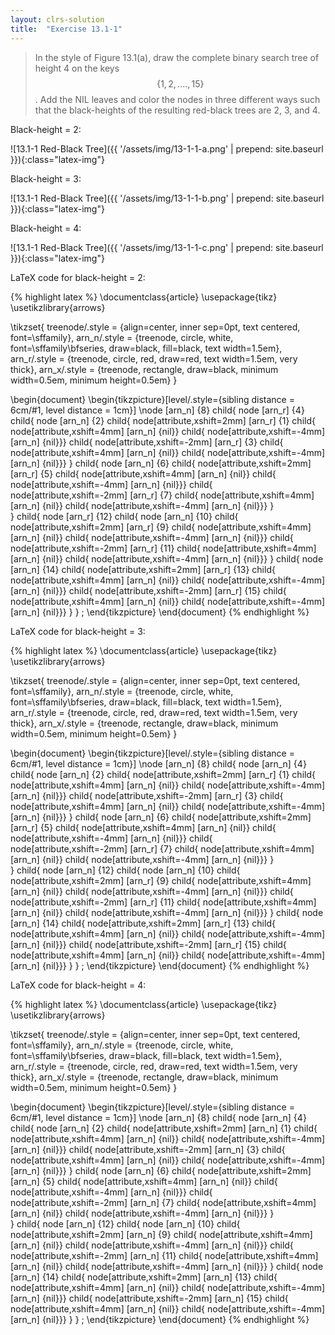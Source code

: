 ```yaml
---
layout: clrs-solution
title:  "Exercise 13.1-1"
---
```

>In the style of Figure 13.1(a), draw the complete binary search tree of height 4 on the keys $$\{1, 2, ...., 15\}$$. Add the NIL leaves and color the nodes in three different ways such that the black-heights of the resulting red-black trees are 2, 3, and 4.

Black-height = 2:

![13.1-1 Red-Black Tree]({{ '/assets/img/13-1-1-a.png' | prepend: site.baseurl }}){:class="latex-img"}

Black-height = 3:

![13.1-1 Red-Black Tree]({{ '/assets/img/13-1-1-b.png' | prepend: site.baseurl }}){:class="latex-img"}

Black-height = 4:

![13.1-1 Red-Black Tree]({{ '/assets/img/13-1-1-c.png' | prepend: site.baseurl }}){:class="latex-img"}

LaTeX code for black-height = 2:

{% highlight latex %}
\documentclass{article}
\usepackage{tikz}
\usetikzlibrary{arrows}

\tikzset{
  treenode/.style = {align=center, inner sep=0pt, text centered,
    font=\sffamily},
  arn_n/.style = {treenode, circle, white, font=\sffamily\bfseries, draw=black,
    fill=black, text width=1.5em},
  arn_r/.style = {treenode, circle, red, draw=red, 
    text width=1.5em, very thick},
  arn_x/.style = {treenode, rectangle, draw=black,
    minimum width=0.5em, minimum height=0.5em}
}

\begin{document}
\begin{tikzpicture}[level/.style={sibling distance = 6cm/#1,
  level distance = 1cm}] 
\node [arn_n] {8}
    child{ node [arn_r] {4} 
            child{ node [arn_n] {2} 
              child{ node[attribute,xshift=2mm] [arn_r] {1}
                child{ node[attribute,xshift=4mm] [arn_n] {nil}}
                child{ node[attribute,xshift=-4mm] [arn_n] {nil}}}
              child{ node[attribute,xshift=-2mm] [arn_r] {3}
                child{ node[attribute,xshift=4mm] [arn_n] {nil}}
                child{ node[attribute,xshift=-4mm] [arn_n] {nil}}}
            }
            child{ node [arn_n] {6}
              child{ node[attribute,xshift=2mm] [arn_r] {5}
                child{ node[attribute,xshift=4mm] [arn_n] {nil}}
                child{ node[attribute,xshift=-4mm] [arn_n] {nil}}}
              child{ node[attribute,xshift=-2mm] [arn_r] {7}
                child{ node[attribute,xshift=4mm] [arn_n] {nil}}
                child{ node[attribute,xshift=-4mm] [arn_n] {nil}}}
            }                            
    }
    child{ node [arn_r] {12}
            child{ node [arn_n] {10} 
              child{ node[attribute,xshift=2mm] [arn_r] {9}
                child{ node[attribute,xshift=4mm] [arn_n] {nil}}
                child{ node[attribute,xshift=-4mm] [arn_n] {nil}}}
              child{ node[attribute,xshift=-2mm] [arn_r] {11}
                child{ node[attribute,xshift=4mm] [arn_n] {nil}}
                child{ node[attribute,xshift=-4mm] [arn_n] {nil}}}
            }
            child{ node [arn_n] {14}
              child{ node[attribute,xshift=2mm] [arn_r] {13}
                child{ node[attribute,xshift=4mm] [arn_n] {nil}}
                child{ node[attribute,xshift=-4mm] [arn_n] {nil}}}
              child{ node[attribute,xshift=-2mm] [arn_r] {15}
                child{ node[attribute,xshift=4mm] [arn_n] {nil}}
                child{ node[attribute,xshift=-4mm] [arn_n] {nil}}}
            }
    }
; 
\end{tikzpicture}
\end{document}
{% endhighlight %}

LaTeX code for black-height = 3:

{% highlight latex %}
\documentclass{article}
\usepackage{tikz}
\usetikzlibrary{arrows}

\tikzset{
  treenode/.style = {align=center, inner sep=0pt, text centered,
    font=\sffamily},
  arn_n/.style = {treenode, circle, white, font=\sffamily\bfseries, draw=black,
    fill=black, text width=1.5em},
  arn_r/.style = {treenode, circle, red, draw=red, 
    text width=1.5em, very thick},
  arn_x/.style = {treenode, rectangle, draw=black,
    minimum width=0.5em, minimum height=0.5em}
}

\begin{document}
\begin{tikzpicture}[level/.style={sibling distance = 6cm/#1,
  level distance = 1cm}] 
\node [arn_n] {8}
    child{ node [arn_n] {4} 
            child{ node [arn_n] {2} 
              child{ node[attribute,xshift=2mm] [arn_r] {1}
                child{ node[attribute,xshift=4mm] [arn_n] {nil}}
                child{ node[attribute,xshift=-4mm] [arn_n] {nil}}}
              child{ node[attribute,xshift=-2mm] [arn_r] {3}
                child{ node[attribute,xshift=4mm] [arn_n] {nil}}
                child{ node[attribute,xshift=-4mm] [arn_n] {nil}}}
            }
            child{ node [arn_n] {6}
              child{ node[attribute,xshift=2mm] [arn_r] {5}
                child{ node[attribute,xshift=4mm] [arn_n] {nil}}
                child{ node[attribute,xshift=-4mm] [arn_n] {nil}}}
              child{ node[attribute,xshift=-2mm] [arn_r] {7}
                child{ node[attribute,xshift=4mm] [arn_n] {nil}}
                child{ node[attribute,xshift=-4mm] [arn_n] {nil}}}
            }                            
    }
    child{ node [arn_n] {12}
            child{ node [arn_n] {10} 
              child{ node[attribute,xshift=2mm] [arn_r] {9}
                child{ node[attribute,xshift=4mm] [arn_n] {nil}}
                child{ node[attribute,xshift=-4mm] [arn_n] {nil}}}
              child{ node[attribute,xshift=-2mm] [arn_r] {11}
                child{ node[attribute,xshift=4mm] [arn_n] {nil}}
                child{ node[attribute,xshift=-4mm] [arn_n] {nil}}}
            }
            child{ node [arn_n] {14}
              child{ node[attribute,xshift=2mm] [arn_r] {13}
                child{ node[attribute,xshift=4mm] [arn_n] {nil}}
                child{ node[attribute,xshift=-4mm] [arn_n] {nil}}}
              child{ node[attribute,xshift=-2mm] [arn_r] {15}
                child{ node[attribute,xshift=4mm] [arn_n] {nil}}
                child{ node[attribute,xshift=-4mm] [arn_n] {nil}}}
            }
    }
; 
\end{tikzpicture}
\end{document}
{% endhighlight %}

LaTeX code for black-height = 4:

{% highlight latex %}
\documentclass{article}
\usepackage{tikz}
\usetikzlibrary{arrows}

\tikzset{
  treenode/.style = {align=center, inner sep=0pt, text centered,
    font=\sffamily},
  arn_n/.style = {treenode, circle, white, font=\sffamily\bfseries, draw=black,
    fill=black, text width=1.5em},
  arn_r/.style = {treenode, circle, red, draw=red, 
    text width=1.5em, very thick},
  arn_x/.style = {treenode, rectangle, draw=black,
    minimum width=0.5em, minimum height=0.5em}
}

\begin{document}
\begin{tikzpicture}[level/.style={sibling distance = 6cm/#1,
  level distance = 1cm}] 
\node [arn_n] {8}
    child{ node [arn_n] {4} 
            child{ node [arn_n] {2} 
              child{ node[attribute,xshift=2mm] [arn_n] {1}
                child{ node[attribute,xshift=4mm] [arn_n] {nil}}
                child{ node[attribute,xshift=-4mm] [arn_n] {nil}}}
              child{ node[attribute,xshift=-2mm] [arn_n] {3}
                child{ node[attribute,xshift=4mm] [arn_n] {nil}}
                child{ node[attribute,xshift=-4mm] [arn_n] {nil}}}
            }
            child{ node [arn_n] {6}
              child{ node[attribute,xshift=2mm] [arn_n] {5}
                child{ node[attribute,xshift=4mm] [arn_n] {nil}}
                child{ node[attribute,xshift=-4mm] [arn_n] {nil}}}
              child{ node[attribute,xshift=-2mm] [arn_n] {7}
                child{ node[attribute,xshift=4mm] [arn_n] {nil}}
                child{ node[attribute,xshift=-4mm] [arn_n] {nil}}}
            }                            
    }
    child{ node [arn_n] {12}
            child{ node [arn_n] {10} 
              child{ node[attribute,xshift=2mm] [arn_n] {9}
                child{ node[attribute,xshift=4mm] [arn_n] {nil}}
                child{ node[attribute,xshift=-4mm] [arn_n] {nil}}}
              child{ node[attribute,xshift=-2mm] [arn_n] {11}
                child{ node[attribute,xshift=4mm] [arn_n] {nil}}
                child{ node[attribute,xshift=-4mm] [arn_n] {nil}}}
            }
            child{ node [arn_n] {14}
              child{ node[attribute,xshift=2mm] [arn_n] {13}
                child{ node[attribute,xshift=4mm] [arn_n] {nil}}
                child{ node[attribute,xshift=-4mm] [arn_n] {nil}}}
              child{ node[attribute,xshift=-2mm] [arn_n] {15}
                child{ node[attribute,xshift=4mm] [arn_n] {nil}}
                child{ node[attribute,xshift=-4mm] [arn_n] {nil}}}
            }
    }
; 
\end{tikzpicture}
\end{document}
{% endhighlight %}